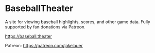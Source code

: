 # BaseballTheater

A site for viewing baseball highlights, scores, and other game data. Fully supported by fan donations via Patreon.

https://baseball.theater

Patreon: https://patreon.com/jakelauer